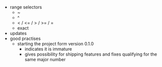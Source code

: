  - range selectors
   - ~
   - ^
   - < / <= / > / >= / = 
   - exact
 - updates
 - good practises
   - starting the project form version 0.1.0
     - indicates it is immature
     - gives possibility for shipping features and fixes qualifying for the same major number

